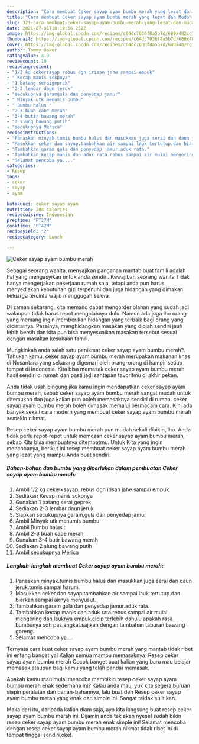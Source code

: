 ```yaml
---
description: "Cara membuat Ceker sayap ayam bumbu merah yang lezat dan Mudah Dibuat"
title: "Cara membuat Ceker sayap ayam bumbu merah yang lezat dan Mudah Dibuat"
slug: 321-cara-membuat-ceker-sayap-ayam-bumbu-merah-yang-lezat-dan-mudah-dibuat
date: 2021-07-01T10:19:56.232Z
image: https://img-global.cpcdn.com/recipes/c64dc7036f8a5b7d/680x482cq70/ceker-sayap-ayam-bumbu-merah-foto-resep-utama.jpg
thumbnail: https://img-global.cpcdn.com/recipes/c64dc7036f8a5b7d/680x482cq70/ceker-sayap-ayam-bumbu-merah-foto-resep-utama.jpg
cover: https://img-global.cpcdn.com/recipes/c64dc7036f8a5b7d/680x482cq70/ceker-sayap-ayam-bumbu-merah-foto-resep-utama.jpg
author: Tommy Baker
ratingvalue: 4.9
reviewcount: 10
recipeingredient:
- "1/2 kg cekersayap rebus dgn irisan jahe sampai empuk"
- " Kecap manis sckpnya"
- "1 batang seraigeprek"
- "2-3 lembar daun jeruk"
- "secukupnya garamgula dan penyedap jamur"
- " Minyak utk menumis bumbu"
- " Bumbu halus "
- "2-3 buah cabe merah"
- "3-4 butir bawang merah"
- "2 siung bawang putih"
- "secukupnya Merica"
recipeinstructions:
- "Panaskan minyak.tumis bumbu halus dan masukkan juga serai dan daun jeruk.tumis sampai harum."
- "Masukkan ceker dan sayap.tambahkan air sampai lauk tertutup.dan biarkan sampai airnya menyusut."
- "Tambahkan garam gula dan penyedap jamur.aduk rata."
- "Tambahkan kecap manis dan aduk rata.rebus sampai air mulai mengering dan lauknya empuk.cicip terlebih dahulu apakah rasa bumbunya sdh pas.angkat.sajikan dengan tambahan taburan bawang goreng."
- "Selamat mencoba ya...."
categories:
- Resep
tags:
- ceker
- sayap
- ayam

katakunci: ceker sayap ayam 
nutrition: 284 calories
recipecuisine: Indonesian
preptime: "PT27M"
cooktime: "PT47M"
recipeyield: "2"
recipecategory: Lunch

---
```



![Ceker sayap ayam bumbu merah](https://img-global.cpcdn.com/recipes/c64dc7036f8a5b7d/680x482cq70/ceker-sayap-ayam-bumbu-merah-foto-resep-utama.jpg)

Sebagai seorang wanita, menyajikan panganan mantab buat famili adalah hal yang mengasyikan untuk anda sendiri. Kewajiban seorang  wanita Tidak hanya mengerjakan pekerjaan rumah saja, tetapi anda pun harus menyediakan kebutuhan gizi terpenuhi dan juga hidangan yang dimakan keluarga tercinta wajib menggugah selera.

Di zaman  sekarang, kita memang dapat mengorder olahan yang sudah jadi walaupun tidak harus repot mengolahnya dulu. Namun ada juga lho orang yang memang ingin memberikan hidangan yang terbaik bagi orang yang dicintainya. Pasalnya, menghidangkan masakan yang diolah sendiri jauh lebih bersih dan kita pun bisa menyesuaikan masakan tersebut sesuai dengan masakan kesukaan famili. 



Mungkinkah anda salah satu penikmat ceker sayap ayam bumbu merah?. Tahukah kamu, ceker sayap ayam bumbu merah merupakan makanan khas di Nusantara yang sekarang digemari oleh orang-orang di hampir setiap tempat di Indonesia. Kita bisa memasak ceker sayap ayam bumbu merah hasil sendiri di rumah dan pasti jadi santapan favoritmu di akhir pekan.

Anda tidak usah bingung jika kamu ingin mendapatkan ceker sayap ayam bumbu merah, sebab ceker sayap ayam bumbu merah sangat mudah untuk ditemukan dan juga kalian pun boleh memasaknya sendiri di rumah. ceker sayap ayam bumbu merah boleh dimasak memalui bermacam cara. Kini ada banyak sekali cara modern yang membuat ceker sayap ayam bumbu merah semakin nikmat.

Resep ceker sayap ayam bumbu merah pun mudah sekali dibikin, lho. Anda tidak perlu repot-repot untuk memesan ceker sayap ayam bumbu merah, sebab Kita bisa membuatnya ditempatmu. Untuk Kita yang ingin mencobanya, berikut ini resep membuat ceker sayap ayam bumbu merah yang lezat yang mampu Anda buat sendiri.

<!--inarticleads1-->

##### Bahan-bahan dan bumbu yang diperlukan dalam pembuatan Ceker sayap ayam bumbu merah:

1. Ambil 1/2 kg ceker+sayap, rebus dgn irisan jahe sampai empuk
1. Sediakan  Kecap manis sckpnya
1. Gunakan 1 batang serai,geprek
1. Sediakan 2-3 lembar daun jeruk
1. Siapkan secukupnya garam,gula dan penyedap jamur
1. Ambil  Minyak utk menumis bumbu
1. Ambil  Bumbu halus :
1. Ambil 2-3 buah cabe merah
1. Gunakan 3-4 butir bawang merah
1. Sediakan 2 siung bawang putih
1. Ambil secukupnya Merica




<!--inarticleads2-->

##### Langkah-langkah membuat Ceker sayap ayam bumbu merah:

1. Panaskan minyak.tumis bumbu halus dan masukkan juga serai dan daun jeruk.tumis sampai harum.
1. Masukkan ceker dan sayap.tambahkan air sampai lauk tertutup.dan biarkan sampai airnya menyusut.
1. Tambahkan garam gula dan penyedap jamur.aduk rata.
1. Tambahkan kecap manis dan aduk rata.rebus sampai air mulai mengering dan lauknya empuk.cicip terlebih dahulu apakah rasa bumbunya sdh pas.angkat.sajikan dengan tambahan taburan bawang goreng.
1. Selamat mencoba ya....




Ternyata cara buat ceker sayap ayam bumbu merah yang mantab tidak ribet ini enteng banget ya! Kalian semua mampu memasaknya. Resep ceker sayap ayam bumbu merah Cocok banget buat kalian yang baru mau belajar memasak ataupun bagi kamu yang telah pandai memasak.

Apakah kamu mau mulai mencoba membikin resep ceker sayap ayam bumbu merah enak sederhana ini? Kalau anda mau, yuk kita segera buruan siapin peralatan dan bahan-bahannya, lalu buat deh Resep ceker sayap ayam bumbu merah yang enak dan simple ini. Sangat taidak sulit kan. 

Maka dari itu, daripada kalian diam saja, ayo kita langsung buat resep ceker sayap ayam bumbu merah ini. Dijamin anda tak akan nyesel sudah bikin resep ceker sayap ayam bumbu merah enak simple ini! Selamat mencoba dengan resep ceker sayap ayam bumbu merah nikmat tidak ribet ini di tempat tinggal sendiri,oke!.

